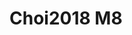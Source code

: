 <a name="material" />

# Choi2018 M8
<script type="application/ld+json">
  {
    "@context": "https://schema.org/",
    "@type": "ChemicalSubstance",
    "http://purl.org/dc/terms/conformsTo":
      {
        "@type": "CreativeWork",
        "@id": "https://bioschemas.org/profiles/ChemicalSubstance/0.4-RELEASE/"
      },
    "@id": "https://egonw.github.io/nanowiki/nanowiki519.html#material",
    "name": "Choi2018 M8",
    "sameAs": "http://127.0.0.1/mediawiki/index.php/Special:URIResolver/Choi2018_M8"
  }
</script>

